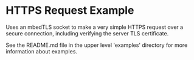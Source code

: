 # HTTPS Request Example

Uses an mbedTLS socket to make a very simple HTTPS request over a secure connection, including verifying the server TLS certificate.

See the README.md file in the upper level 'examples' directory for more information about examples.
